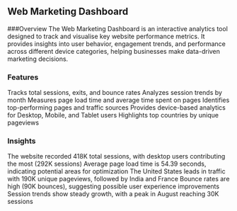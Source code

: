 ## Web Marketing Dashboard

###Overview
The Web Marketing Dashboard is an interactive analytics tool designed to track and visualise key website performance metrics. It provides insights into user behavior, engagement trends, and performance across different device categories, helping businesses make data-driven marketing decisions.

### Features
Tracks total sessions, exits, and bounce rates
Analyzes session trends by month
Measures page load time and average time spent on pages
Identifies top-performing pages and traffic sources
Provides device-based analytics for Desktop, Mobile, and Tablet users
Highlights top countries by unique pageviews

### Insights
The website recorded 418K total sessions, with desktop users contributing the most (292K sessions)
Average page load time is 54.39 seconds, indicating potential areas for optimization
The United States leads in traffic with 190K unique pageviews, followed by India and France
Bounce rates are high (90K bounces), suggesting possible user experience improvements
Session trends show steady growth, with a peak in August reaching 30K sessions
